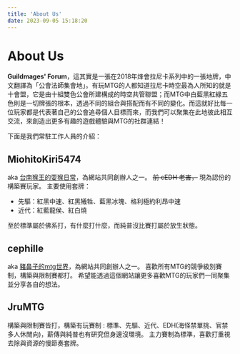 ```yaml
---
title: 'About Us'
date: 2023-09-05 15:18:20
---
```


# About Us

**Guildmages' Forum**，這其實是一張在2018年烽會拉尼卡系列中的一張地牌，中文翻譯為「公會法師集會地」。有玩MTG的人都知道拉尼卡時空最為人所知的就是十會盟，它是由十組雙色公會所建構成的時空共管聯盟；而MTG中白藍黑紅綠五色則是一切牌張的根本，透過不同的組合與搭配而有不同的變化。而這就好比每一位玩家都是代表著自己的公會追尋個人目標而來，而我們可以聚集在此地彼此相互交流，來創造出更多有趣的遊戲體驗與MTG的社群連結！

下面是我們常駐工作人員的介紹：

## MiohitoKiri5474

aka [台南猴王的耍猴日常](http://facebook.com/TainanMonkeyKin)，為網站共同創辦人之一。
~~前 cEDH 老害，~~ 現為認份的構築賽玩家。
主要使用套牌：
* 先驅：紅黑中速、紅黑犧牲、藍黑冰塊、格利極約利昂中速
* 近代：紅藍龍侯、紅白燒

至於標準屬於佛系打，有什麼打什麼，而純普沒比賽打屬於放生狀態。

## cephille

aka [豬鼻子的mtg世界](https://www.facebook.com/Pignosemtgworld)，為網站共同創辦人之一。
喜歡所有MTG的競爭級別賽制，構築與限制賽都打。
希望能透過這個網站讓更多喜歡MTG的玩家們一同聚集並分享各自的想法。

## JruMTG

構築與限制賽皆打，構築有玩賽制 : 標準、先驅、近代、EDH(海怪禁單挑、官禁多人休閒向)，薪傳與純普也有研究但身邊沒環境。
主力賽制為標準，喜歡打重視去除與資源的慢節奏套牌。
